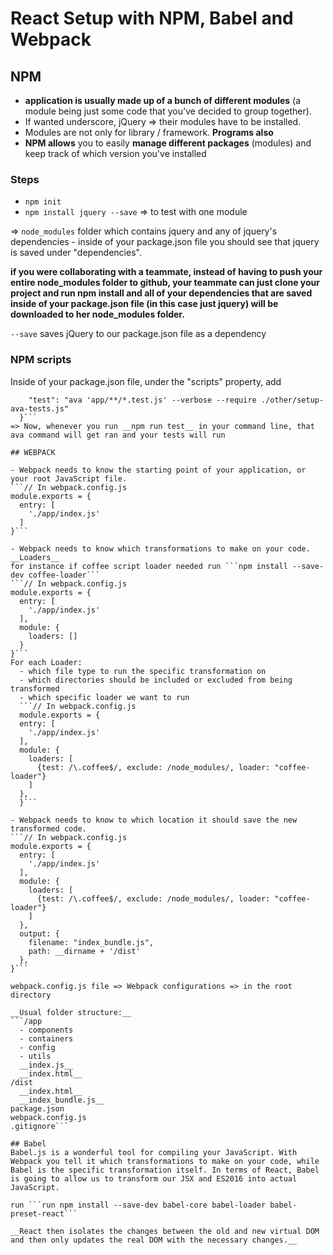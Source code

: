 # React Setup with NPM, Babel and Webpack

## NPM

- __application is usually made up of a bunch of different modules__ (a module being just some code that you've decided to group together).
- If wanted underscore, jQuery => their modules have to be installed.
- Modules are not only for library / framework. __Programs also__
- __NPM allows__ you to easily __manage different packages__ (modules) and keep track of which version you've installed

### Steps
- ```npm init```
- ```npm install jquery --save``` => to test with one module

=>  ```node_modules``` folder which contains jquery and any of jquery's     dependencies
    - inside of your package.json file you should see that jquery is saved under "dependencies".

__if you were collaborating with a teammate, instead of having to push your entire node_modules folder to github, your teammate can just clone your project and run npm install and all of your dependencies that are saved inside of your package.json file (in this case just jquery) will be downloaded to her node_modules folder.__

```--save``` saves jQuery to our package.json file as a dependency

### NPM scripts

Inside of your package.json file, under the "scripts" property, add
```  "scripts": {
    "test": "ava 'app/**/*.test.js' --verbose --require ./other/setup-ava-tests.js"
  }```
=> Now, whenever you run __npm run test__ in your command line, that ava command will get ran and your tests will run

## WEBPACK

- Webpack needs to know the starting point of your application, or your root JavaScript file.
```// In webpack.config.js
module.exports = {
  entry: [
    './app/index.js'
  ]
}```

- Webpack needs to know which transformations to make on your code. __Loaders__
for instance if coffee script loader needed run ```npm install --save-dev coffee-loader```
```// In webpack.config.js
module.exports = {
  entry: [
    './app/index.js'
  ],
  module: {
    loaders: []
  }
}```
For each Loader:
  - which file type to run the specific transformation on
  - which directories should be included or excluded from being transformed
  - which specific loader we want to run
  ```// In webpack.config.js
  module.exports = {
  entry: [
    './app/index.js'
  ],
  module: {
    loaders: [
      {test: /\.coffee$/, exclude: /node_modules/, loader: "coffee-loader"}
    ]
  },
  }```

- Webpack needs to know to which location it should save the new transformed code.
```// In webpack.config.js
module.exports = {
  entry: [
    './app/index.js'
  ],
  module: {
    loaders: [
      {test: /\.coffee$/, exclude: /node_modules/, loader: "coffee-loader"}
    ]
  },
  output: {
    filename: "index_bundle.js",
    path: __dirname + '/dist'
  },
}```

webpack.config.js file => Webpack configurations => in the root directory

__Usual folder structure:__
```/app
  - components
  - containers
  - config
  - utils
  __index.js__
  __index.html__
/dist
  __index.html__
  __index_bundle.js__
package.json
webpack.config.js
.gitignore```

## Babel
Babel.js is a wonderful tool for compiling your JavaScript. With Webpack you tell it which transformations to make on your code, while Babel is the specific transformation itself. In terms of React, Babel is going to allow us to transform our JSX and ES2016 into actual JavaScript.

run ```run npm install --save-dev babel-core babel-loader babel-preset-react```

__React then isolates the changes between the old and new virtual DOM and then only updates the real DOM with the necessary changes.__

